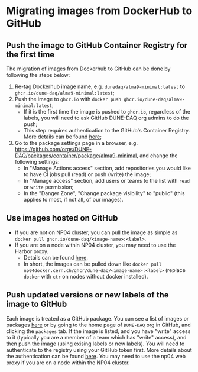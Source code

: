 # Migrating images from DockerHub to GitHub

## Push the image to GitHub Container Registry for the first time

The migration of images from Dockerhub to GitHub can be done by following the steps below:
1. Re-tag Dockerhub image name, e.g. `dunedaq/alma9-minimal:latest` to `ghcr.io/dune-daq/alma9-minimal:latest`;
2. Push the image to `ghcr.io` with `docker push ghcr.io/dune-daq/alma9-minimal:latest`;
    - If it is the first time the image is pushed to `ghcr.io`, regardless of the labels, you will need to ask GitHub DUNE-DAQ org admins to do the push; 
    - This step requires authentication to the GitHub's Container Registry. More details can be found [here](https://docs.github.com/en/packages/working-with-a-github-packages-registry/working-with-the-container-registry#authenticating-in-a-github-actions-workflow);
3. Go to the package settings page in a browser, e.g. https://github.com/orgs/DUNE-DAQ/packages/container/package/alma9-minimal, and change the following settings:
    - In "Manage Actions access" section, add repositories you would like to have CI jobs pull (read) or push (write) the image;
    - In "Manage access" section, add users or teams to the list with `read` or `write` permission;
    - In the "Danger Zone", "Change package visibility" to "public" (this applies to most, if not all, of our images).

## Use images hosted on GitHub

- If you are not on NP04 cluster, you can pull the image as simple as `docker pull ghcr.io/dune-daq/<image-name>:<label>`. 
- If you are on a node within NP04 cluster, you may need to use the Harbor proxy. 
  - Details can be found [here](https://hackmd.io/hLvDnTFEQBmQdjCBFwESTg). 
  - In short, the images can be pulled down like `docker pull np04docker.cern.ch/ghcr/dune-daq/<image-name>:<label>` (replace `docker` with `ctr` on nodes without docker installed).

## Push updated versions or new labels of the image to GitHub

Each image is treated as a GitHub package. You can see a list of images or packages [here](https://github.com/orgs/DUNE-DAQ/packages) or by going to the home page of `DUNE-DAQ` org in GitHub, and clicking the `packages` tab. If the image is listed, and you have "write" access to it (typically you are a member of a team which has "write" access), and then push the image (using exising labels or new labels). You will need to authenticate to the registry using your GitHub token first. More details about the authentication can be found [here](https://docs.github.com/en/packages/working-with-a-github-packages-registry/working-with-the-container-registry#authenticating-in-a-github-actions-workflow). You may need to use the np04 web proxy if you are on a node within the NP04 cluster.






